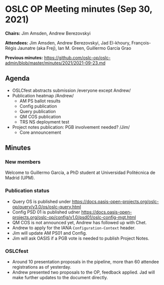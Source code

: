 # OSLC OP Meeting minutes (Sep 30, 2021)

**Chairs:** Jim Amsden, Andrew Berezovskyi

**Attendees:** Jim Amsden, Andrew Berezovskyi, Jad El-khoury, François-Régis Jaunatre (aka Frej), Ian M. Green, Guillermo García Grao

**Previous minutes:** https://github.com/oslc-op/oslc-admin/blob/master/minutes/2021/2021-09-23.md

## Agenda

- OSLCfest abstracts submission /everyone except Andrew/
- Publication heatmap /Andrew/
    - AM PS ballot results
    - Config publication
    - Query publication
    - QM COS publication
    - TRS NS deployment test
- Project notes publication: PGB involvement needed? /Jim/
    - Core announcement

## Minutes

### New members

Welcome to Guillermo García, a PhD student at Universidad Politécnica de Madrid (UPM).

### Publication status

- Query OS is published under https://docs.oasis-open-projects.org/oslc-op/query/v3.0/os/oslc-query.html
- Config PSD 01 is published udner https://docs.oasis-open-projects.org/oslc-op/config/v1.0/psd01/oslc-config-mgt.html
- QM COS is not announced yet, Andrew has followed up with Chet.
- Andrew to apply for the IANA `Configuration-Context` header.
- Jim will update AM PS01 and Config.
- Jim will ask OASIS if a PGB vote is needed to publish Project Notes.

### OSLCfest

- Around 10 presentation proposals in the pipeline, more than 60 attendee registrations as of yesterday.
- Andrew presented two proposals to the OP, feedback applied. Jad will make further updates to the document directly. 
